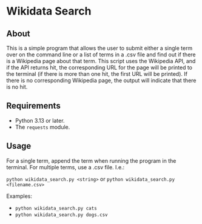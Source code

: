# Wikidata Search

## About

This is a simple program that allows the user to submit either a single term over on the command line or a list of terms in a .csv file and find out if there is a Wikipedia page about that term. This script uses the Wikipedia API, and if the API returns hit, the corresponding URL for the page will be printed to the terminal (if there is more than one hit, the first URL will be printed). If there is no corresponding Wikipedia page, the output will indicate that there is no hit.

## Requirements

- Python 3.13 or later.
- The `requests` module.

## Usage

For a single term, append the term when running the program in the terminal. For multiple terms, use a .csv file. I.e.:

`python wikidata_search.py <string>`
or
`python wikidata_search.py <filename.csv>`

Examples:

- `python wikidata_search.py cats`
- `python wikidata_search.py dogs.csv`
